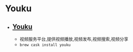# Youku
- [Youku](https://pd.youku.com/pc)
  - 
  - 视频服务平台,提供视频播放,视频发布,视频搜索,视频分享
  - `brew cask install youku`
